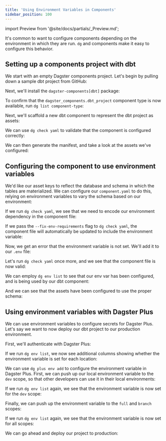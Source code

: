 ```yaml
---
title: 'Using Environment Variables in Components'
sidebar_position: 100
---
```



import Preview from '@site/docs/partials/\_Preview.md';

<Preview />


It's common to want to configure components depending on the environment in which they are run. `dg` and components make it easy to configure this behavior.


## Setting up a components project with dbt

We start with an empty Dagster components project. Let's begin by pulling down a sample dbt project from GitHub:

<CodeExample path="docs_snippets/docs_snippets/guides/dg/using-env/1-jaffle-clone.txt" language="bash" />

Next, we'll install the `dagster-components[dbt]` package:

<CliInvocationExample contents="uv add 'dagster-components[dbt]' dbt-duckdb" />

To confirm that the `dagster_components.dbt_project` component type is now available, run `dg list component-type`:

<CliInvocationExample path="docs_snippets/docs_snippets/guides/dg/using-env/2-dg-list-component-types.txt" />

Next, we'll scaffold a new dbt component to represent the dbt project as assets:

<CliInvocationExample path="docs_snippets/docs_snippets/guides/dg/using-env/3-dg-scaffold-jdbt.txt" />

We can use `dg check yaml` to validate that the component is configured correctly:

<CliInvocationExample path="docs_snippets/docs_snippets/guides/dg/using-env/4-dg-component-check.txt" />

We can then generate the manifest, and take a look at the assets we've configured:

<CliInvocationExample path="docs_snippets/docs_snippets/guides/dg/using-env/5-dbt-parse.txt" />

<CliInvocationExample path="docs_snippets/docs_snippets/guides/dg/using-env/6-dg-list-defs.txt" />

## Configuring the component to use environment variables
We'd like our asset keys to reflect the database and schema in which the tables are materialized. We can configure our `component.yaml` to do this, relying on environment variables to vary the schema based on our environment:

<CodeExample path="docs_snippets/docs_snippets/guides/dg/using-env/7-project-jdbt.yaml" language="yaml" />

If we run `dg check yaml`, we see that we need to encode our environment dependency in the component file:

<CliInvocationExample path="docs_snippets/docs_snippets/guides/dg/using-env/8-dg-component-check.txt" />

If we pass the `--fix-env-requirements` flag to `dg check yaml`, the component file will automatically be updated to include the environment variable:

<CliInvocationExample path="docs_snippets/docs_snippets/guides/dg/using-env/9-dg-component-check.txt" />

Now, we get an error that the environment variable is not set. We'll add it to our `.env` file:
<CliInvocationExample path="docs_snippets/docs_snippets/guides/dg/using-env/10-inject-env.txt" />

Let's run `dg check yaml` once more, and we see that the component file is now valid:

<CliInvocationExample path="docs_snippets/docs_snippets/guides/dg/using-env/11-dg-component-check-fixed.txt" />

We can employ `dg env list` to see that our env var has been configured, and is being used by our dbt component:

<CliInvocationExample path="docs_snippets/docs_snippets/guides/dg/using-env/12-dg-env-list.txt" />

And we can see that the assets have been configured to use the proper schema:

<CliInvocationExample path="docs_snippets/docs_snippets/guides/dg/using-env/13-dg-list-defs.txt" />

## Using environment variables with Dagster Plus

We can use environment variables to configure secrets for Dagster Plus. Let's say we want to now deploy our dbt project to our production environment.

First, we'll authenticate with Dagster Plus:

<CliInvocationExample contents="dg plus login" />

If we run `dg env list`, we now see additional columns showing whether the environment variable is set for each location:

<CliInvocationExample path="docs_snippets/docs_snippets/guides/dg/using-env/14-dg-env-list.txt" />

We can use `dg plus env add` to configure the environment variable in Dagster Plus. First, we can push up our local environment variable to the `dev` scope, so that
other developers can use it in their local environments:

<CliInvocationExample path="docs_snippets/docs_snippets/guides/dg/using-env/15-dg-plus-env-add.txt" />

If we run `dg env list` again, we see that the environment variable is now set for the `dev` scope:

<CliInvocationExample path="docs_snippets/docs_snippets/guides/dg/using-env/16-dg-env-list.txt" />

Finally, we can push up the environment variable to the `full` and `branch` scopes:

<CliInvocationExample path="docs_snippets/docs_snippets/guides/dg/using-env/17-dg-plus-env-add.txt" />

If we run `dg env list` again, we see that the environment variable is now set for all scopes:

<CliInvocationExample path="docs_snippets/docs_snippets/guides/dg/using-env/18-dg-env-list.txt" />

We can go ahead and deploy our project to production:

<CliInvocationExample contents="dg deploy" />
